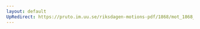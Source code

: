 ```yaml
---
layout: default
UpRedirect: https://pruto.im.uu.se/riksdagen-motions-pdf/1868/mot_1868__ak__255/mot_1868__ak__255-002.pdf
---
```

